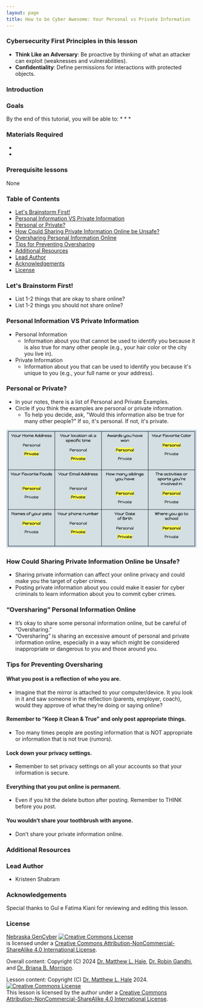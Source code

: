 ```yaml
---
layout: page
title: How to be Cyber Awesome: Your Personal vs Private Information
---
```


### Cybersecurity First Principles in this lesson

* __Think Like an Adversary__: Be proactive by thinking of what an attacker can exploit (weaknesses and vulnerabilities).
* __Confidentiality__: Define permissions for interactions with protected objects.

### Introduction


### Goals

By the end of this tutorial, you will be able to:
* 
* 
* 

### Materials Required

* 
* 

### Prerequisite lessons
None

### Table of Contents

- [Let's Brainstorm First!](#let's-brainstorm-first!)
- [Personal Information VS Private Information](#personal-information-vs-private-information)
- [Personal or Private?](#personal-or-private?)
- [How Could Sharing Private Information Online be Unsafe?](#how-could-sharing-private-information-online-be-unsafe?)
- [Oversharing Personal Information Online](#oversharing-personal-information-online)
- [Tips for Preventing Oversharing](#tips-for-preventing-oversharing)
- [Additional Resources](#additional-resources)
- [Lead Author](#lead-author)
- [Acknowledgements](#acknowledgements)
- [License](#license)

### Let's Brainstorm First!

- List 1-2 things that are okay to share online?
- List 1-2 things you should not share online?

### Personal Information VS Private Information
- Personal Information
  - Information about you that cannot be used to identify you because it is also true for many other people (e.g., your hair color or the city you live in).
- Private Information
  - Information about you that can be used to identify you because it's unique to you (e.g., your full name or your address).

### Personal or Private?

- In your notes, there is a list of Personal and Private Examples.
- Circle if you think the examples are personal or private information. 
  - To help you decide, ask, "Would this information also be true for many other people?" If so, it's personal. If not, it's private.

![](personal_or_private.png)

### How Could Sharing Private Information Online be Unsafe?

- Sharing private information can affect your online privacy and could make you the target of cyber crimes.
- Posting private information about you could make it easier for cyber criminals to learn information about you to commit cyber crimes.

### “Oversharing” Personal Information Online 

- It’s okay to share some personal information online, but be careful of “Oversharing.”
- “Oversharing” is sharing an excessive amount of personal and private information online, especially in a way which might be considered inappropriate or dangerous to you and those around you.

### Tips for Preventing Oversharing

#### What you post is a reflection of who you are.
- Imagine that the mirror is attached to your computer/device. It you look in it and saw someone in the reflection (parents, employer, coach), would they approve of what they’re doing or saying online?

#### Remember to “Keep it Clean & True” and only post appropriate things.
- Too many times people are posting information that is NOT appropriate or information that is not true (rumors).

#### Lock down your privacy settings.
- Remember to set privacy settings on all your accounts so that your information is secure.

#### Everything that you put online is permanent.
- Even if you hit the delete button after posting. Remember to THINK before you post.

#### You wouldn’t share your toothbrush with anyone. 
- Don’t share your private information online.


### Additional Resources


### Lead Author

- Kristeen Shabram

### Acknowledgements

Special thanks to Gul e Fatima Kiani for reviewing and editing this lesson.

### License
[Nebraska GenCyber](https://www.nebraskagencyber.com) <a rel="license" href="http://creativecommons.org/licenses/by-nc-sa/4.0/"><img alt="Creative Commons License" style="border-width:0" src="https://i.creativecommons.org/l/by-nc-sa/4.0/88x31.png" /></a><br /> is licensed under a <a rel="license" href="http://creativecommons.org/licenses/by-nc-sa/4.0/">Creative Commons Attribution-NonCommercial-ShareAlike 4.0 International License</a>.

Overall content: Copyright (C) 2024  [Dr. Matthew L. Hale](http://faculty.ist.unomaha.edu/mhale/), [Dr. Robin Gandhi](http://faculty.ist.unomaha.edu/rgandhi/), and [Dr. Briana B. Morrison](http://www.brianamorrison.net).

Lesson content: Copyright (C) [Dr. Matthew L. Hale](http://faculty.ist.unomaha.edu/mhale/) 2024.  
<a rel="license" href="http://creativecommons.org/licenses/by-nc-sa/4.0/"><img alt="Creative Commons License" style="border-width:0" src="https://i.creativecommons.org/l/by-nc-sa/4.0/88x31.png" /></a><br /><span xmlns:dct="http://purl.org/dc/terms/" property="dct:title">This lesson</span> is licensed by the author under a <a rel="license" href="http://creativecommons.org/licenses/by-nc-sa/4.0/">Creative Commons Attribution-NonCommercial-ShareAlike 4.0 International License</a>.


